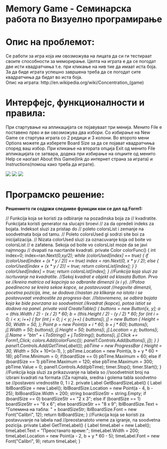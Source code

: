 Memory Game - Семинарска работа по Визуелно програмирање
==========

Опис на проблемот:
==========
<p>
Се работи за игра која им овозможува на лицата да си ги тестираат своите способности за меморирање. Целта на играта е да се погодат две исти квадратчиња т.е. при кликање на нив тие да имаат иста боја. За да биде играта успешно завршена треба да се погодат сите квадратчиња да бидат во иста боја.
<br/>
Опис на играта: <a>http://en.wikipedia.org/wiki/Concentration_(game)</a>
</p>

Интерфејс, функционалности и правила:
==========
<p>
При стартување на апликацијата се појавуваат три менија. Менито File е поставено прво и ви овозможува два избори. Со избирање на New Game се стартува играта со 2 редици и 3 колони. Во второто мени Options можете да изберете Board Size за да се појават квадратчиња според ваш избор. При кликање на втората опција Exit од менито File апликацијата се затвара, додека при избирање на опциите од менито Help се наоѓаат About this Game(link до интернет страна за играта) и Instructions(помош како треба да играте).
</p>

<img src="http://s17.postimg.org/lxdgnqyqn/image.png" />
<img src="http://s22.postimg.org/xu8hluk29/image.png" />
<img src="http://s11.postimg.org/hrs7xu5hv/image.png" />

Програмско решение:
==========
<b>Решението ги содржи следниве функции кои се дел од Form1:</b>

// Funkcija koja se koristi za odbiranje na pozadinska boja za // kvadratite. Funkcijata koristi generator na slucajni broevi // za da opredeli indeks za bojata. Indeksot sluzi za pristap do // poleto colorsList i zemanje na soodvetnata boja od tamu. // Poleto colorsUsed gi sodrzi site boi za inicijalizacija. // Nizata colorUsed sluzi za oznacuvanje koja od boite vo colorsList // e zafatena. Sekoja od boite vo colorsList moze da se javi najmnogu // dvapati na nacrtanite kvadrati.
private Color colorFunc() { int index=0; index=ran.Next(0,x*y/2); while (colorUsed[index] == true) { if (colorUsed[index + (x * y / 2)] == true) index = ran.Next(0, x * y / 2); else { colorUsed[index + (x * y / 2)] = true; return colorsList[index]; } } colorUsed[index] = true; return colorsList[index]; }
//Funkcija koja sluzi za iscrtuvanje na kvadratite. //Sekoj kvadrat e objekt od klasata Button. Prvo se //kreira matrica od kopcinja so odbranite dimenzii (x i y). //Potoa poedinecno se kreira sekoe kopce, se postavuvaat //negovite dimenzii, pocetna pozicija, ime, se dodava //nastan za klikanje na istoto i se postavuvaat vrednostite za progress-bar. //Istovremeno, se odbira bojata koja ke bide povrzana so soodvetniot //kvadrat (kopce), potoa istiot se dodava na panel.
private void CreateTable() { buttons = new Button[x, y]; a = (this.Width / 2) - (x / 2) * 60; b = (this.Height / 2) - (y / 2) * 60;
for (int i = 0; i < x; i++) { for (int j = 0; j < y; j++) { buttons[i, j] = new Button { Height = 50, Width = 50, }; Point p = new Point(a + i * 60, b + j * 60); buttons[i, j].Width = 50; buttons[i, j].Height = 50; buttons[i, j].Location = p; buttons[i, j].Name = "btn" + i.ToString() + j.ToString(); buttons[i, j].Click += Form1_Click;
colors.Add(colorFunc()); panel1.Controls.Add(buttons[i, j]); } } panel1.Controls.Add(GetTimeLabel()); pbTime = new ProgressBar { Height = 30, Width = 50*x + 10*(x-1), }; pbTime.Location = new Point(a, b + y * 60 + 18); pbTime.Minimum = 0; if(boardSize == 0) pbTime.Maximum = 60; else if (boardSize == 1) pbTime.Maximum = 120; else pbTime.Maximum = 300; pbTime.Value = 0; panel1.Controls.Add(pbTime); timer.Stop(); timer.Start(); }
//Funkcija koja sluzi za prikazuvanje na labela so //soodvetniot broj na izbrani kvadrati na formata //Za najmala, sredna i golema tabla soodvetno se //postaveni vrednostite 0, 1 i 2.
private Label GetBoardSizeLabel() { Label lblBoardSize = new Label(); lblBoardSize.Location = new Point(a - 4, b - 25); lblBoardSize.Width = 200; string boardSizeStr = string.Empty; if (boardSize == 0) boardSizeStr += "2 x 3"; else if (boardSize == 1) boardSizeStr += "6 x 6"; else boardSizeStr += "8 x 9"; lblBoardSize.Text = "Големина на табла: " + boardSizeStr; lblBoardSize.Font = new Font("Calibri", 12); return lblBoardSize; }
//Funkcija koja se koristi za postavuvanje na labela nad //preostanatoto vreme za igranje, na soodvetna pozicija.
private Label GetTimeLabel() { Label timeLabel = new Label(); timeLabel.Text = "Преостанато време:"; timeLabel.Width = 200; timeLabel.Location = new Point(a - 2, b + y * 60 - 5); timeLabel.Font = new Font("Calibri", 9); return timeLabel; }

